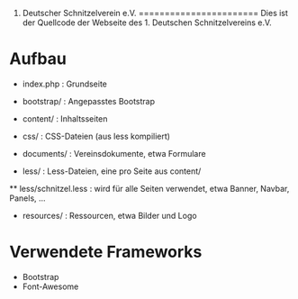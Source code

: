 1. Deutscher Schnitzelverein e.V.
=======================
Dies ist der Quellcode der Webseite des 1. Deutschen Schnitzelvereins e.V.

Aufbau
============
* index.php : Grundseite

* bootstrap/ : Angepasstes Bootstrap

* content/ : Inhaltsseiten

* css/ : CSS-Dateien (aus less kompiliert)

* documents/ : Vereinsdokumente, etwa Formulare

* less/ : Less-Dateien, eine pro Seite aus content/

** less/schnitzel.less : wird für alle Seiten verwendet, etwa Banner, Navbar, Panels, ...

* resources/ : Ressourcen, etwa Bilder und Logo

Verwendete Frameworks
============
* Bootstrap
* Font-Awesome
